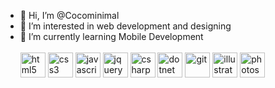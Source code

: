 - 👋 Hi, I’m @Cocominimal
- 👀 I’m interested in web development and designing
- 🌱 I’m currently learning Mobile Development
  <br/> <br/>
  <img src="https://icongr.am/devicon/html5-original.svg?size=128&color=currentColor" alt="html5" width="40" height="40"/> 
  <img src="https://icongr.am/devicon/css3-original.svg?size=128&color=currentColor" alt="css3" width="40" height="40"/> 
  <img src="https://icongr.am/devicon/javascript-original.svg?size=128&color=currentColor" alt="javascript" width="40" height="40"/> 
  <img src="https://icongr.am/devicon/jquery-original.svg?size=128&color=currentColor" alt="jquery" width="40" height="40"/> 
  <img src="https://icongr.am/devicon/csharp-original.svg?size=128&color=currentColor" alt="csharp" width="40" height="40"/> 
  <img src="https://icongr.am/devicon/dot-net-original-wordmark.svg?size=128&color=currentColor" alt="dotnet" width="40" height="40"/> 
  <img src="https://icongr.am/devicon/git-original.svg?size=128&color=currentColor" alt="git" width="40" height="40"/> 
  <img src="https://icongr.am/devicon/illustrator-line.svg?size=128&color=currentColor" alt="illustrator" width="40" height="40"/> 
  <img src="https://icongr.am/devicon/photoshop-line.svg?size=128&color=currentColor" alt="photoshop" width="40" height="40"/> 
<!---
Cocominimal/Cocominimal is a ✨ special ✨ repository because its `README.md` (this file) appears on your GitHub profile.
You can click the Preview link to take a look at your changes.
--->

